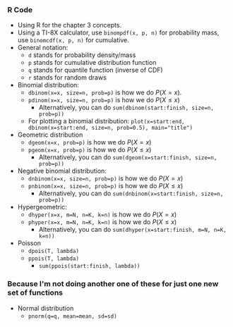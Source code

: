 ### R Code
- Using R for the chapter 3 concepts.
- Using a TI-8X calculator, use `binompdf(x, p, n)` for probability mass, use `binomcdf(x, p, n)` for cumulative.
- General notation:
	- `d` stands for probability density/mass
	- `p` stands for cumulative distribution function
	- `q` stands for quantile function (inverse of CDF)
	- `r` stands for random draws
- Binomial distribution:
	- `dbinom(x=x, size=n, prob=p)` is how we do $P(X=x)$.
	- `pdinom(x=x, size=n, prob=p)` is how we do $P(X\le x)$
		- Alternatively, you can do `sum(dbinom(start:finish, size=n, prob=p))`
	- For plotting a binomial distribution: `plot(x=start:end, dbinom(x=start:end, size=n, prob=0.5), main="title")`
- Geometric distribution
	- `dgeom(x=x, prob=p)` is how we do $P(X=x)$
	- `pgeom(x=x, prob=p)` is how we do $P(X\le x)$
		- Alternatively, you can do `sum(dgeom(x=start:finish, size=n, prob=p))`
- Negative binomial distribution:
	- `dnbinom(x=x, size=n, prob=p)` is how we do $P(X=x)$
	- `pnbinom(x=x, size=n, prob=p)` is how we do $P(X\le x)$
		- Alternatively, you can do `sum(dnbinom(x=start:finish, size=n, prob=p))`
- Hypergeometric:
	- `dhyper(x=x, m=N, n=K, k=n)` is how we do $P(X=x)$
	- `phyper(x=x, m=N, n=K, k=n)` is how we do $P(X\le x)$
		- Alternatively, you can do `sum(dhyper(x=start:finish, m=N, n=K, k=n))`
- Poisson
	- `dpois(T, lambda)`
	- `ppois(T, lambda)`
		- `sum(ppois(start:finish, lambda))`

### Because I'm not doing another one of these for just one new set of functions
- Normal distribution
	- `pnorm(q=q, mean=mean, sd=sd)`